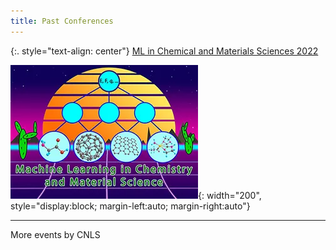 ```yaml
---
title: Past Conferences
---
```


{:. style="text-align: center"} 
[ML in Chemical and Materials Sciences 2022](https://web.cvent.com/event/98d693ec-2328-4e76-bf46-c88d714cb55a/summary)

![](/assets/past_events/2023-logo.webp){: width="200", style="display:block; margin-left:auto; margin-right:auto"}     

--------------------       
More events by CNLS
